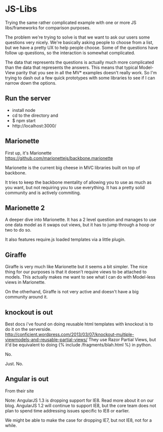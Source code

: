 JS-Libs
=======

Trying the same rather complicated example with one or more JS libs/frameworks for comparison purposes.


The problem we're trying to solve is that we want to ask our users some questions very nicely. We're basically asking people to choose from a list, but we have a pretty UX to help people choose. Some of the questions have follow up questions, so the interaction is somewhat complicated.

The data that represents the questions is actually much more complicated than the data that represents the answers. This means that typical Model-View parity that you see in all the MV* examples doesn't really work. So I'm trying to dash out a few quick prototypes with some libraries to see if I can narrow down the options.


## Run the server

* install node
* cd to the directory and
* $ npm start
* http://localhost:3000/


## Marionette
First up, it's Marionette https://github.com/marionettejs/backbone.marionette

Marionette is the current big cheese in MVC libraries built on top of backbone.

It tries to keep the backbone mentality of allowing you to use as much as you want, but not requiring you to use everything. It has a pretty solid community and is actively commiting.

## Marionette 2
A deeper dive into Marionette. It has a 2 level question and manages to use one data model as it swaps out views, but it has to jump through a hoop or two to do so.

It also features require.js loaded templates via a little plugin.


## Giraffe
Giraffe is very much like Marionette but it seems a bit simpler. The nice thing for our purposes is that it doesn’t require views to be attached to models. This actually makes me want to see what I can do with Model-less views in Marionette.

On the otherhand, Giraffe is not very active and doesn't have a big community around it.


## knockout is out

Best docs i've found on doing reusable html templates with knockout is to do it on the serverside.
http://conficient.wordpress.com/2013/03/07/knockout-multiple-viewmodels-and-reusable-partial-views/
They use Razor Partial Views, but it'd be equivalent to doing {% include /fragments/blah.html %} in python.

No.

Just. No.


## Angular is out

From their site

Note: AngularJS 1.3 is dropping support for IE8. Read more about it on our blog. AngularJS 1.2 will continue to support IE8, but the core team does not plan to spend time addressing issues specific to IE8 or earlier.

We might be able to make the case for dropping IE7, but not IE8, not for a while.